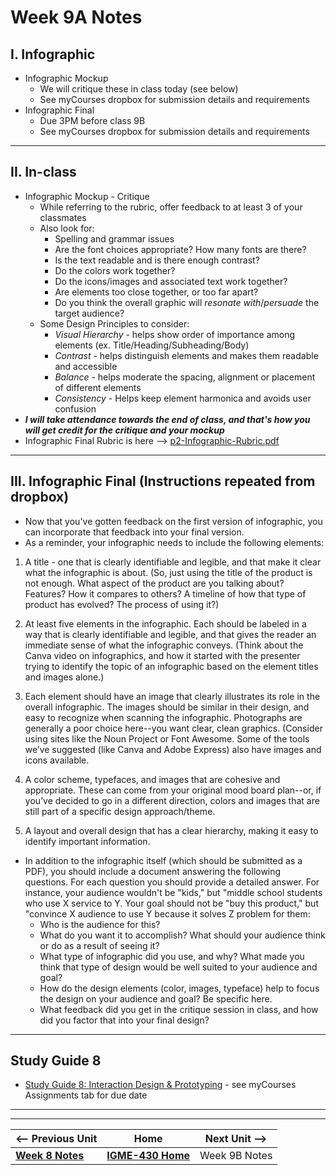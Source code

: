 # Week 9A Notes


## I. Infographic 

- Infographic Mockup
  - We will critique these in class today (see below)
  - See myCourses dropbox for submission details and requirements
- Infographic Final
  - Due 3PM before class 9B
  - See myCourses dropbox for submission details and requirements
 
---

## II. In-class
- Infographic Mockup - Critique
  - While referring to the rubric, offer feedback to at least 3 of your classmates
  - Also look for:
    - Spelling and grammar issues
    - Are the font choices appropriate? How many fonts are there?
    - Is the text readable and is there enough contrast?
    - Do the colors work together?
    - Do the icons/images and associated text work together?
    - Are elements too close together, or too far apart?
    - Do you think the overall graphic will *resonate with*/*persuade* the target audience?
   - Some Design Principles to consider:
     - *Visual Hierarchy* - helps show order of importance among elements (ex. Title/Heading/Subheading/Body)
     - *Contrast* - helps distinguish elements and makes them readable and accessible
     - *Balance* - helps moderate the spacing, alignment or placement of different elements
     - *Consistency* - Helps keep element harmonica and avoids user confusion
- ***I will take attendance towards the end of class, and that's how you will get credit for the critique and your mockup***
- Infographic Final Rubric is here --> [p2-Infographic-Rubric.pdf](../_files/p2-Infographic-Rubric.pdf)

---

## III. Infographic Final (Instructions repeated from dropbox)
- Now that you've gotten feedback on the first version of infographic, you can incorporate that feedback into your final version.&nbsp;
- As a reminder, your infographic needs to include the following elements:

1) A title - one that is clearly identifiable and legible, and that make it clear what the infographic is about. (So, just using the title of the product is not enough. What aspect of the product are you talking about? Features? How it compares to others? A timeline of how that type of product has evolved? The process of using it?)

2) At least five elements in the infographic. Each should be labeled in a way that is clearly identifiable and legible, and that gives the reader an immediate sense of what the infographic conveys. (Think about the Canva video on infographics, and how it started with the presenter trying to identify the topic of an infographic based on the element titles and images alone.)

3) Each element should have an image that clearly illustrates its role in the overall infographic.&nbsp;The images should be similar in their design, and easy to recognize when scanning the infographic. Photographs are generally a poor choice here--you want clear, clean graphics. (Consider using sites like the&nbsp;Noun Project&nbsp;or&nbsp;Font Awesome. Some of the tools we’ve suggested (like Canva and Adobe Express) also have images and icons available.

4) A color scheme, typefaces, and images that are cohesive and appropriate. These can come from your original mood board plan--or, if you’ve decided to go in a different direction, colors and images that are still part of a specific design approach/theme.

5) A layout and overall design that has a clear hierarchy, making it easy to identify important information.&nbsp;&nbsp;


- In addition to the infographic itself (which should be submitted as a PDF), you should include a document answering the following questions. For each question you should provide a detailed answer. For instance, your audience wouldn't be "kids," but "middle school students who use X service to Y. Your goal should not be "buy this product," but "convince X audience to use Y because it solves Z problem for them:
  - Who is the audience for this?
  - What do you want it to accomplish? What should your audience think or do as a result of seeing it?&nbsp;
  - What type of infographic did you use, and why? What made you think that type of design would be well suited to your audience and goal?&nbsp;
  - How do the design elements (color, images, typeface) help to focus the design on your audience and goal? Be specific here.&nbsp;
  - What feedback did you get in the critique session in class, and how did you factor that into your final design?

---

## Study Guide 8

- [Study Guide 8: Interaction Design & Prototyping](https://docs.google.com/document/d/1gRDgkQNEEACPyXCWzBotQ03IAfYR41UmgKcGhz1I4wo/edit?tab=t.0#heading=h.yhu4oq3rbp7z) - see myCourses Assignments tab for due date


---
---

| <-- Previous Unit | Home | Next Unit -->
| --- | --- | --- 
|  [**Week 8 Notes**](8.md)  |  [**IGME-430 Home**](../) | Week 9B Notes
